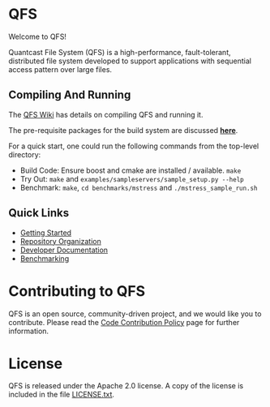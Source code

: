 QFS
===

Welcome to QFS!

Quantcast File System (QFS) is a high-performance, fault-tolerant, distributed file system developed to support applications with sequential access pattern over large files.


Compiling And Running
---------------------

The [QFS Wiki](https://github.com/quantcast/qfs/wiki) has details on compiling QFS and running it.

The pre-requisite packages for the build system are discussed **[here](https://github.com/quantcast/qfs/wiki/Developer-Documentation)**.

 For a quick start, one could run the following commands from the top-level directory:
* Build Code:
  Ensure boost and cmake are installed / available.
  `make`
* Try Out:
  `make` and `examples/sampleservers/sample_setup.py --help`
* Benchmark:
  `make`, `cd benchmarks/mstress` and `./mstress_sample_run.sh`

Quick Links
-----------

* [Getting Started](http://github.com/quantcast/qfs/wiki)
* [Repository Organization](https://github.com/quantcast/qfs/wiki/Repository-Organization)
* [Developer Documentation](https://github.com/quantcast/qfs/wiki/Developer-Documentation)
* [Benchmarking](https://github.com/quantcast/qfs/wiki/Benchmarking)

Contributing to QFS
===================

QFS is an open source, community-driven project, and we would like you to contribute. Please read the [Code Contribution Policy]() page for further information.

License
=======

QFS is released under the Apache 2.0 license. A copy of the license is included in the file [LICENSE.txt](https://github.com/quantcast/qfs/blob/master/LICENSE.txt).

